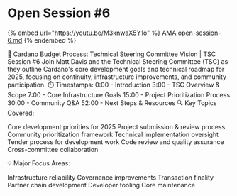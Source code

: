 # Open Session #6



{% embed url="https://youtu.be/M3knwaX5Y1o" %}
AMA [open-session-6.md](open-session-6.md "mention")
{% endembed %}

🎯 Cardano Budget Process: Technical Steering Committee Vision | TSC Session #6 Join Matt Davis and the Technical Steering Committee (TSC) as they outline Cardano's core development goals and technical roadmap for 2025, focusing on continuity, infrastructure improvements, and community participation. ⏱️ Timestamps: 0:00 - Introduction 3:00 - TSC Overview & Scope 7:00 - Core Infrastructure Goals 15:00 - Project Prioritization Process 30:00 - Community Q\&A 52:00 - Next Steps & Resources 🔍 Key Topics Covered:

Core development priorities for 2025 Project submission & review process Community prioritization framework Technical implementation oversight Tender process for development work Code review and quality assurance Cross-committee collaboration

💡 Major Focus Areas:

Infrastructure reliability Governance improvements Transaction finality Partner chain development Developer tooling Core maintenance
